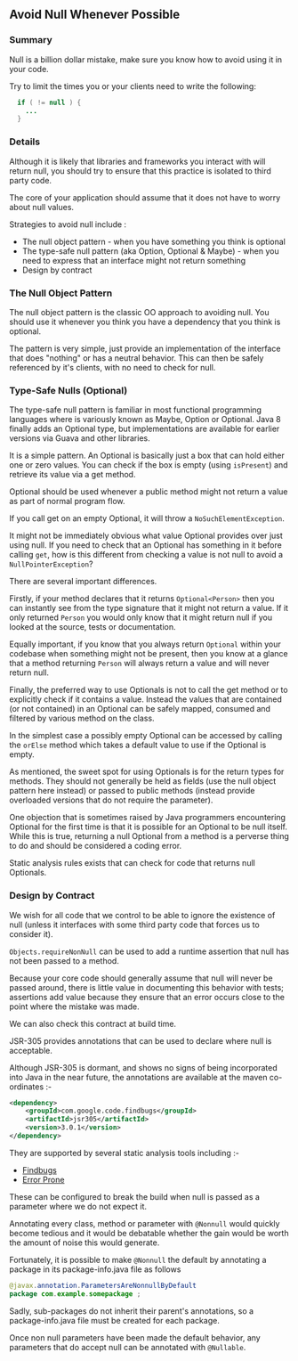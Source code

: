 ## Avoid Null Whenever Possible

### Summary

Null is a billion dollar mistake, make sure you know how to avoid using it in your code.

Try to limit the times you or your clients need to write the following:

```java
  if ( != null ) {
    ...
  }
```
### Details

Although it is likely that libraries and frameworks you interact with will return null, you should try to ensure that this practice is isolated to third party code. 

The core of your application should assume that it does not have to worry about null values. 

Strategies to avoid null include :

* The null object pattern - when you have something you think is optional
* The type-safe null pattern (aka Option, Optional & Maybe) - when you need to express that an interface might not return something
* Design by contract

### The Null Object Pattern

The null object pattern is the classic OO approach to avoiding null. You should use it whenever you think you have a dependency that you think is optional.

The pattern is very simple, just provide an implementation of the interface that does "nothing" or has a neutral behavior. This can then be safely referenced by it's clients, with no need to check for null.

### Type-Safe Nulls (Optional)

The type-safe null pattern is familiar in most functional programming languages where is variously known as Maybe, Option or Optional. Java 8 finally adds an Optional type, but implementations are available for earlier versions via Guava and other libraries.

It is a simple pattern. An Optional is basically just a box that can hold either one or zero values. You can check if the box is empty (using `isPresent`) and retrieve its value via a get method.

Optional should be used whenever a public method might not return a value as part of normal program flow.

If you call get on an empty Optional, it will throw a `NoSuchElementException`.

It might not be immediately obvious what value Optional provides over just using null. If you need to check that an Optional has something in it before calling `get`, how is this different from checking a value is not null to avoid a `NullPointerException`?

There are several important differences.

Firstly, if your method declares that it returns `Optional<Person>` then you can instantly see from the type signature that it might not return a value. If it only returned `Person` you would only know that it might return null if you looked at the source, tests or documentation.

Equally important, if you know that you always return `Optional` within your codebase when something might not be present, then you know at a glance that a method returning `Person` will always return a value and will never return null.

Finally, the preferred way to use Optionals is not to call the get method or to explicitly check if it contains a value. Instead the values that are contained (or not contained) in an Optional can be safely  mapped, consumed and filtered by various method on the class.

In the simplest case a possibly empty Optional can be accessed by calling the `orElse` method which takes a default value to use if the Optional is empty.

As mentioned, the sweet spot for using Optionals is for the return types for methods. They should not generally be held as fields (use the null object pattern here instead) or passed to public methods (instead provide overloaded versions that do not require the parameter).

One objection that is sometimes raised by Java programmers encountering Optional for the first time is that it is possible for an Optional to be null itself. While this is true, returning a null Optional from a method is a perverse thing to do and should be considered a coding error.

Static analysis rules exists that can check for code that returns null Optionals.

### Design by Contract

We wish for all code that we control to be able to ignore the existence of null (unless it interfaces with some third party code that forces us to consider it). 

`Objects.requireNonNull` can be used to add a runtime assertion that null has not been passed to a method.

Because your core code should generally assume that null will never be passed around, there is little value in documenting this behavior with tests; assertions add value because they ensure that an error occurs close to the point where the mistake was made.

We can also check this contract at build time.

JSR-305 provides annotations that can be used to declare where null is acceptable. 

Although JSR-305 is dormant, and shows no signs of being incorporated into Java in the near future, the annotations are available at the maven co-ordinates :-

```xml
<dependency>
    <groupId>com.google.code.findbugs</groupId>
    <artifactId>jsr305</artifactId>
    <version>3.0.1</version>
</dependency>
```

They are supported by several static analysis tools including :-

* [Findbugs](http://findbugs.sourceforge.net/)
* [Error Prone](http://errorprone.info/)

These can be configured to break the build when null is passed as a parameter where we do not expect it.

Annotating every class, method or parameter with `@Nonnull` would quickly become tedious and it would be debatable whether the gain would be worth the amount of noise this would generate.

Fortunately, it is possible to make `@Nonnull` the default by annotating a package in its package-info.java file as follows

```java
@javax.annotation.ParametersAreNonnullByDefault
package com.example.somepackage ;
```

Sadly, sub-packages do not inherit their parent's annotations, so a package-info.java file must be created for each package.

Once non null parameters have been made the default behavior, any parameters that do accept null can be annotated with `@Nullable`.


